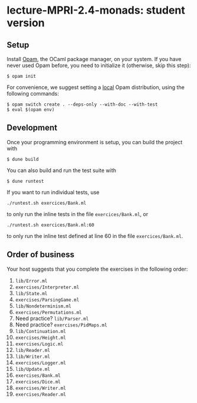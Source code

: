 # lecture-MPRI-2.4-monads: student version

## Setup

Install [Opam](https://opam.ocaml.org/doc/Install.html), the OCaml
package manager, on your system. If you have never used Opam before,
you need to initialize it (otherwise, skip this step):

```
$ opam init
```

For convenience, we suggest setting a
[local](https://opam.ocaml.org/blog/opam-local-switches/) Opam
distribution, using the following commands:

```
$ opam switch create . --deps-only --with-doc --with-test
$ eval $(opam env)
```

## Development

Once your programming environment is setup, you can build the project with

```
$ dune build
```

You can also build and run the test suite with

```
$ dune runtest
```

If you want to run individual tests, use

```
./runtest.sh exercices/Bank.ml
```

to only run the inline tests in the file `exercices/Bank.ml`, or

```
./runtest.sh exercices/Bank.ml:60
```

to only run the inline test defined at line 60 in the file
`exercices/Bank.ml`.

## Order of business

Your host suggests that you complete the exercises in the following
order:
  1. `lib/Error.ml`
  1. `exercises/Interpreter.ml`
  1. `lib/State.ml`
  1. `exercises/ParsingGame.ml`
  1. `lib/Nondeterminism.ml`
  1. `exercises/Permutations.ml`
  1. Need practice? `lib/Parser.ml`
  1. Need practice? `exercises/PidMaps.ml`
  1. `lib/Continuation.ml`
  1. `exercises/Height.ml`
  1. `exercises/Logic.ml`
  1. `lib/Reader.ml`
  1. `lib/Writer.ml`
  1. `exercises/Logger.ml`
  1. `lib/Update.ml`
  1. `exercises/Bank.ml`
  1. `exercises/Dice.ml`
  1. `exercises/Writer.ml`
  1. `exercises/Reader.ml`
